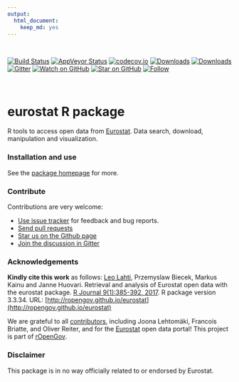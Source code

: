 ```yaml
---
output: 
  html_document: 
    keep_md: yes
---
```





<br>

<!--[![license](https://img.shields.io/github/license/mashape/apistatus.svg)]()-->
<!--[![DOI](https://zenodo.org/badge/DOI/10.5281/zenodo.399279.svg)](https://doi.org/10.5281/zenodo.399279)-->
<!--[![PRs Welcome][prs-badge]][prs]-->
<!--[![Code of Conduct][coc-badge]][coc]-->
[![Build Status](https://travis-ci.org/rOpenGov/eurostat.svg?branch=master)](https://travis-ci.org/rOpenGov/eurostat)
[![AppVeyor Status](https://ci.appveyor.com/api/projects/status/github/rOpenGov/eurostat?branch=master&svg=true)](https://ci.appveyor.com/project/rOpenGov/eurostat)
[![codecov.io](https://codecov.io/github/rOpenGov/eurostat/coverage.svg?branch=master)](https://codecov.io/github/rOpenGov/eurostat?branch=master)
[![Downloads](http://cranlogs.r-pkg.org/badges/grand-total/eurostat)](https://cran.r-project.org/package=eurostat)
[![Downloads](http://cranlogs.r-pkg.org/badges/eurostat)](https://cran.r-project.org/package=eurostat)
[![Gitter](https://badges.gitter.im/rOpenGov/eurostat.svg)](https://gitter.im/rOpenGov/eurostat?utm_source=badge&utm_medium=badge&utm_campaign=pr-badge)
[![Watch on GitHub][github-watch-badge]][github-watch]
[![Star on GitHub][github-star-badge]][github-star]
[![Follow](https://img.shields.io/twitter/follow/ropengov.svg?style=social)](https://twitter.com/intent/follow?screen_name=ropengov)


<!--[![Contributors](https://img.shields.io/github/contributors/cdnjs/cdnjs.svg?style=flat-square)](#contributors)-->

<!--[![License](https://img.shields.io/pypi/l/Django.svg)](https://opensource.org/licenses/BSD-2-Clause)-->

<!--[![Stories in Ready](http://badge.waffle.io/ropengov/eurostat.png?label=TODO)](http://waffle.io/ropengov/eurostat)-->
<!--[![CRAN version](http://www.r-pkg.org/badges/version/eurostat)](https://cran.r-project.org/package=eurostat)-->

<br>

# eurostat R package

<!-- README.md is generated from README.Rmd. Please edit that file -->

R tools to access open data from [Eurostat](http://ec.europa.eu/eurostat). Data search, download, manipulation and visualization. 


### Installation and use

See the [package homepage](http://ropengov.github.io/eurostat) for more.


### Contribute

Contributions are very welcome:

  * [Use issue tracker](https://github.com/ropengov/eurostat/issues) for feedback and bug reports.
  * [Send pull requests](https://github.com/ropengov/eurostat/)
  * [Star us on the Github page](https://github.com/ropengov/eurostat)
  * [Join the discussion in Gitter](https://gitter.im/rOpenGov/eurostat)


### Acknowledgements

**Kindly cite this work** as follows: [Leo Lahti](https://github.com/antagomir), Przemyslaw Biecek, Markus Kainu and Janne Huovari. Retrieval and analysis of Eurostat open data with the eurostat package. [R Journal 9(1):385-392, 2017](https://journal.r-project.org/archive/2017/RJ-2017-019/index.html). R package version 3.3.34. URL: [http://ropengov.github.io/eurostat](http://ropengov.github.io/eurostat)

We are grateful to all [contributors](https://github.com/rOpenGov/eurostat/graphs/contributors), including Joona Lehtomäki, Francois Briatte, and Oliver Reiter, and for the [Eurostat](http://ec.europa.eu/eurostat/) open data portal! This project is part of [rOpenGov](http://ropengov.github.io).



### Disclaimer

This package is in no way officially related to or endorsed by Eurostat.


[chat-badge]: https://img.shields.io/badge/chat-on%20gitter-46BC99.svg?style=flat-square
[chat]: https://gitter.im/ropengov/eurostat?utm_source=badge&utm_medium=badge&utm_campaign=pr-badge&utm_content=badge
[build-badge]: https://img.shields.io/travis/ropengov/eurostat.svg?style=flat-square
[build]: https://travis-ci.org/ropengov/eurostat
[version-badge]: https://img.shields.io/npm/v/eurostat.svg?style=flat-square
[package]: https://www.npmjs.com/package/eurostat
[license-badge]: https://img.shields.io/npm/l/eurostat.svg?style=flat-square
[license]: https://github.com/ropengov/eurostat/blob/master/LICENSE
[prs-badge]: https://img.shields.io/badge/PRs-welcome-brightgreen.svg?style=flat-square
[prs]: http://makeapullrequest.com
[donate-badge]: https://img.shields.io/badge/$-support-green.svg?style=flat-square
[donate]: http://kcd.im/donate
[coc-badge]: https://img.shields.io/badge/code%20of-conduct-ff69b4.svg?style=flat-square
[coc]: https://github.com/ropengov/eurostat/blob/master/other/CODE_OF_CONDUCT.md
[implementations-badge]: https://img.shields.io/badge/%F0%9F%92%A1-implementations-8C8E93.svg?style=flat-square
[implementations]: https://github.com/ropengov/eurostat/blob/master/other/IMPLEMENTATIONS.md
[github-watch-badge]: https://img.shields.io/github/watchers/ropengov/eurostat.svg?style=social
[github-watch]: https://github.com/ropengov/eurostat/watchers
[github-star-badge]: https://img.shields.io/github/stars/ropengov/eurostat.svg?style=social
[github-star]: https://github.com/ropengov/eurostat/stargazers
[twitter]: https://twitter.com/intent/tweet?text=Check%20out%20eurostat!%20%E2%9C%A8%20Recognize%20all%20contributors,%20not%20just%20the%20ones%20who%20commit%20code%20%E2%9C%A8%20https://github.com/ropengov/eurostat%20%F0%9F%A4%97
[twitter-badge]: https://img.shields.io/twitter/url/https/github.com/ropengov/eurostat.svg?style=social
[emojis]: https://github.com/ropengov/eurostat#emoji-key
[eurostat]: https://github.com/ropengov/eurostat

